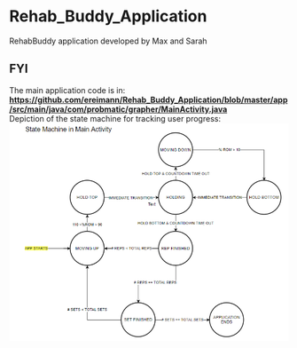 # Rehab_Buddy_Application
RehabBuddy application developed by Max and Sarah

## FYI
The main application code is in:  
**https://github.com/ereimann/Rehab_Buddy_Application/blob/master/app/src/main/java/com/probmatic/grapher/MainActivity.java**  
Depiction of the state machine for tracking user progress:  
![Should display state_machine.png](/state_machine.png?raw=true)
